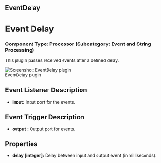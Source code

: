 ##

## EventDelay

# Event Delay

### Component Type: Processor (Subcategory: Event and String Processing)

This plugin passes received events after a defined delay.

![Screenshot:
        EventDelay plugin](./img/EventDelay.jpg "Screenshot: EventDelay plugin")  
EventDelay plugin

## Event Listener Description

- **input:** Input port for the events.

## Event Trigger Description

- **output** **:** Output port for events.

## Properties

- **delay \[integer\]:** Delay between input and output event (in milliseconds).
